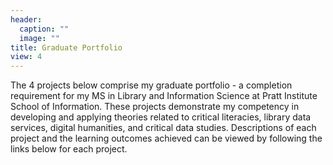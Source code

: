 ```yaml
---
header:
  caption: ""
  image: ""
title: Graduate Portfolio
view: 4
---
```


The 4 projects below comprise my graduate portfolio - a completion requirement for my MS in Library and Information Science at Pratt Institute School of Information. These projects demonstrate my competency in developing and applying theories related to critical literacies, library data services, digital humanities, and critical data studies. Descriptions of each project and the learning outcomes achieved can be viewed by following the links below for each project.

